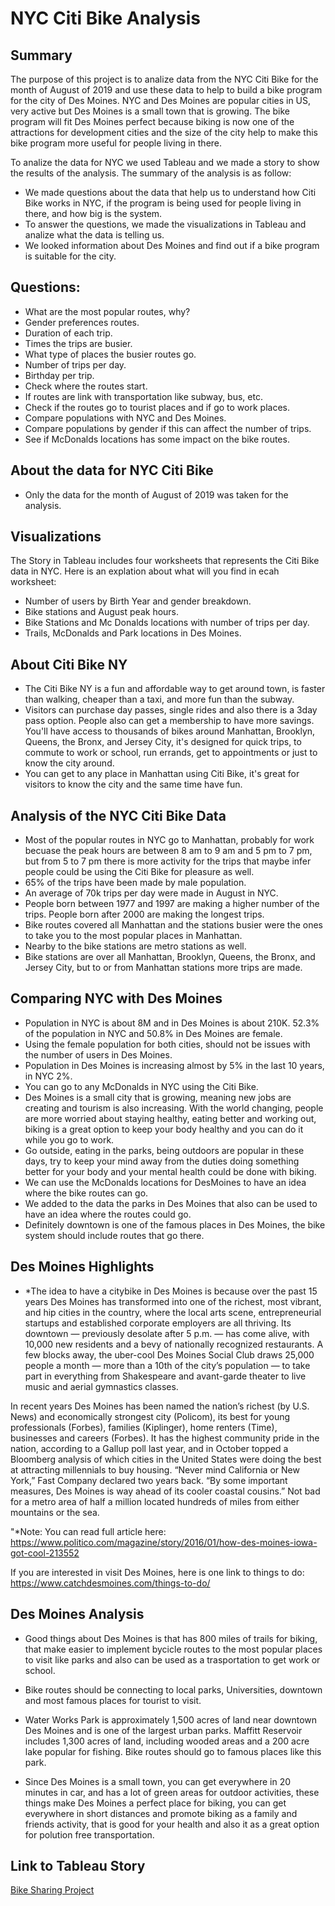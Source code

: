 # NYC Citi Bike Analysis 

## Summary
The purpose of this project is to analize data from the NYC Citi Bike for the month of August of 2019 and use these data to help to build a bike program for the city of Des Moines.  NYC and Des Moines are popular cities in US, very active but Des Moines is a small town that is growing.  The bike program will fit Des Moines perfect because biking is now one of the attractions for development cities and the size of the city help to make this bike program more useful for people living in there.  

To analize the data for NYC we used Tableau and we made a story to show the results of the analysis.  The summary of the analysis is as follow:
- We made questions about the data that help us to understand how Citi Bike works in NYC, if the program is being used for people living in there, and how big is the system.
- To answer the questions, we made the visualizations in Tableau and analize what the data is telling us.
- We looked information about Des Moines and find out if a bike program is suitable for the city.

## Questions:
- What are the most popular routes, why?
- Gender preferences routes.
- Duration of each trip.
- Times the trips are busier.
- What type of places the busier routes go.
- Number of trips per day.
- Birthday per trip.
- Check where the routes start.
- If routes are link with transportation like subway, bus, etc.
- Check if the routes go to tourist places and if go to work places.
- Compare populations with NYC and Des Moines.
- Compare populations by gender if this can affect the number of trips.
- See if McDonalds locations has some impact on the bike routes.

## About the data for NYC Citi Bike 
- Only the data for the month of August of 2019 was taken for the analysis.

## Visualizations
The Story in Tableau includes four worksheets that represents the Citi Bike data in NYC. Here is an explation about what will you find in ecah worksheet:
- Number of users by Birth Year and gender breakdown.
- Bike stations and August peak hours.
- Bike Stations and Mc Donalds locations with number of trips per day.
- Trails, McDonalds and Park locations in Des Moines.

## About Citi Bike NY
- The Citi Bike NY is a fun and affordable way to get around town, is faster than walking, cheaper than a taxi, and more fun than the subway.
- Visitors can purchase day passes, single rides and also there is a 3day pass option.  People also can get a membership to have more savings.  You'll have access to thousands of bikes around Manhattan, Brooklyn, Queens, the Bronx, and Jersey City, it's designed for quick trips, to commute to work or school, run errands, get to appointments or just to know the city around.
- You can get to any place in Manhattan using Citi Bike, it's great for visitors to know the city and the same time have fun. 

## Analysis of the NYC Citi Bike Data
- Most of the popular routes in NYC go to Manhattan, probably for work becuase the peak hours are between 8 am to 9 am and 5 pm to 7 pm, but from 5 to 7 pm there is more activity for the trips that maybe infer people could be using the Citi Bike for pleasure as well.
- 65% of the trips have been made by male population.
- An average of 70k trips per day were made in August in NYC.
- People born between 1977 and 1997 are making a higher number of the trips.  People born after 2000 are making the longest trips.
- Bike routes covered all Manhattan and the stations busier were the ones to take you to the most popular places in Manhattan.
- Nearby to the bike stations are metro stations as well.
- Bike stations are over all Manhattan, Brooklyn, Queens, the Bronx, and Jersey City, but to or from Manhattan stations more trips are made.

## Comparing NYC with Des Moines
- Population in NYC is about 8M and in Des Moines is about 210K.  52.3% of the population in NYC and 50.8% in Des Moines are female.
- Using the female population for both cities, should not be issues with the number of users in Des Moines. 
- Population in Des Moines is increasing almost by 5% in the last 10 years, in NYC 2%.
- You can go to any McDonalds in NYC using the Citi Bike.
- Des Moines is a small city that is growing, meaning new jobs are creating and tourism is also increasing.  With the world changing, people are more worried about staying healthy, eating better and working out, biking is a great option to keep your body healthy and you can do it while you go to work.  
- Go outside, eating in the parks, being outdoors are popular in these days, try to keep your mind away from the duties doing something better for your body and your mental health could be done with biking.
- We can use the McDonalds locations for DesMoines to have an idea where the bike routes can go.
- We added to the data the parks in Des Moines that also can be used to have an idea where the routes could go.
- Definitely downtown is one of the famous places in Des Moines, the bike system should include routes that go there.

## Des Moines Highlights
- *The idea to have a citybike in Des Moines is because over the past 15 years Des Moines has transformed into one of the richest, most vibrant, and hip cities in the country, where the local arts scene, entrepreneurial startups and established corporate employers are all thriving. Its downtown — previously desolate after 5 p.m. — has come alive, with 10,000 new residents and a bevy of nationally recognized restaurants. A few blocks away, the uber-cool Des Moines Social Club draws 25,000 people a month — more than a 10th of the city’s population — to take part in everything from Shakespeare and avant-garde theater to live music and aerial gymnastics classes.

In recent years Des Moines has been named the nation’s richest (by U.S. News) and economically strongest city (Policom), its best for young professionals (Forbes), families (Kiplinger), home renters (Time), businesses and careers (Forbes). It has the highest community pride in the nation, according to a Gallup poll last year, and in October topped a Bloomberg analysis of which cities in the United States were doing the best at attracting millennials to buy housing. “Never mind California or New York,” Fast Company declared two years back. “By some important measures, Des Moines is way ahead of its cooler coastal cousins.” Not bad for a metro area of half a million located hundreds of miles from either mountains or the sea.

"*Note: You can read full article here: https://www.politico.com/magazine/story/2016/01/how-des-moines-iowa-got-cool-213552

If you are interested in visit Des Moines, here is one link to things to do: https://www.catchdesmoines.com/things-to-do/

## Des Moines Analysis
- Good things about Des Moines is that has 800 miles of trails for biking, that make easier to implement bycicle routes to the most popular places to visit like parks and also can be used as a trasportation to get work or school.

- Bike routes should be connecting to local parks, Universities, downtown and most famous places for tourist to visit. 

- Water Works Park is approximately 1,500 acres of land near downtown Des Moines and is one of the largest urban parks. Maffitt Reservoir includes 1,300 acres of land, including wooded areas and a 200 acre lake popular for fishing.  Bike routes should go to famous places like this park.

- Since Des Moines is a small town, you can get everywhere in 20  minutes in car, and has a lot of green areas for outdoor activities, these things make Des Moines a perfect place for biking, you can get everywhere in short distances and promote biking as a family and friends activity, that is good for your health and also it as a great option for polution free transportation.

## Link to Tableau Story
[Bike Sharing Project](https://public.tableau.com/views/Bikesharing_15939760492010/NYCitiBike?:language=en&:display_count=y&publish=yes&:origin=viz_share_link)
